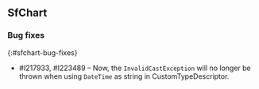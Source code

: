 ## SfChart

### Bug fixes
{:#sfchart-bug-fixes}

* \#I217933, #I223489 – Now, the `InvalidCastException` will no longer be thrown when using `DateTime` as string in CustomTypeDescriptor.
